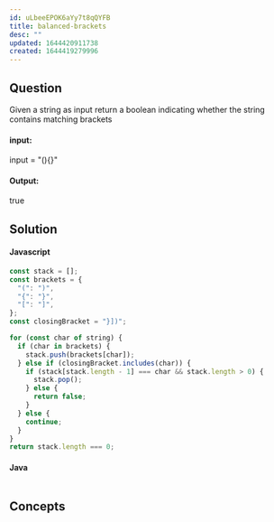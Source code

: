 ```yaml
---
id: uLbeeEPOK6aYy7t8qQYFB
title: balanced-brackets
desc: ""
updated: 1644420911738
created: 1644419279996
---
```


## Question

Given a string as input return a boolean indicating whether the string contains matching brackets

#### input:

input = "(){}[](<()>)"

#### Output:

true

## Solution

#### Javascript

```javascript
const stack = [];
const brackets = {
  "(": ")",
  "{": "}",
  "[": "]",
};
const closingBracket = "}])";

for (const char of string) {
  if (char in brackets) {
    stack.push(brackets[char]);
  } else if (closingBracket.includes(char)) {
    if (stack[stack.length - 1] === char && stack.length > 0) {
      stack.pop();
    } else {
      return false;
    }
  } else {
    continue;
  }
}
return stack.length === 0;
```

#### Java

```java

```

## Concepts

